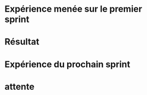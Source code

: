 # Expérience menée sur le premier sprint


# Résultat



# Expérience du prochain sprint


# attente
